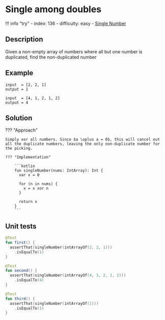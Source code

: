 # Single among doubles

!!! info "try"
    - index: 136
    - difficulty: easy
    - [Single Number](https://leetcode.com/problems/single-number/description/)

## Description

Given a non-empty array of numbers where all but one number is duplicated, find the non-duplicated number

## Example

```
input  = [2, 2, 1]
output = 1

input  = [4, 1, 2, 1, 2]
output = 4
```

## Solution

??? "Approach"

    Simply xor all numbers. Since $a \oplus a = 0$, this will cancel out all the duplicate numbers, leaving the only non-duplicate number for the picking.

    ??? "Implementation"

        ```kotlin
        fun singleNumber(nums: IntArray): Int {
          var x = 0

          for (n in nums) {
            x = x xor n
          }

          return x
        }
        ```

## Unit tests

```kotlin
@Test
fun first() {
  assertThat(singleNumber(intArrayOf(2, 2, 1)))
    .isEqualTo(1)
}

@Test
fun second() {
  assertThat(singleNumber(intArrayOf(4, 1, 2, 1, 2)))
    .isEqualTo(4)
}

@Test
fun third() {
  assertThat(singleNumber(intArrayOf(1)))
    .isEqualTo(1)
}
```



